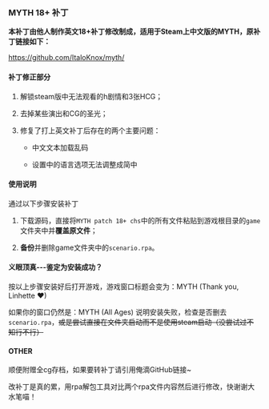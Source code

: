 ### MYTH 18+ 补丁

**本补丁由他人制作英文18+补丁修改制成，适用于Steam上中文版的MYTH，原补丁链接如下：**

https://github.com/ItaloKnox/myth/



#### 补丁修正部分

1. 解锁steam版中无法观看的h剧情和3张HCG；
2. 去掉某些演出和CG的圣光；

3. 修复了打上英文补丁后存在的两个主要问题：

   + 中文文本加载乱码

   + 设置中的语言选项无法调整成简中



#### 使用说明

通过以下步骤安装补丁

1. 下载源码，直接将```MYTH patch 18+ chs```中的所有文件粘贴到游戏根目录的```game```文件夹中并**覆盖原文件**；

2. **备份**并删除game文件夹中的```scenario.rpa```。



#### 义眼顶真---鉴定为安装成功？

按以上步骤安装好后打开游戏，游戏窗口标题会变为：MYTH (Thank you, Linhette ♥)

如果你的窗口仍然是：MYTH (All Ages) 说明安装失败，检查是否删去```scenario.rpa```，~~或是尝试直接在文件夹启动而不是使用steam启动（没尝试过不知行不行）~~



#### OTHER

顺便附赠全cg存档，如果要转补丁请引用俺滴GitHub链接~

改补丁是真的累，用rpa解包工具对比两个rpa文件内容然后进行修改，快谢谢大水笔喵！